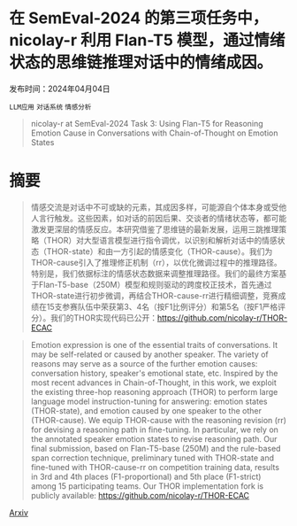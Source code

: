 # 在 SemEval-2024 的第三项任务中，nicolay-r 利用 Flan-T5 模型，通过情绪状态的思维链推理对话中的情绪成因。

发布时间：2024年04月04日

`LLM应用` `对话系统` `情感分析`

> nicolay-r at SemEval-2024 Task 3: Using Flan-T5 for Reasoning Emotion Cause in Conversations with Chain-of-Thought on Emotion States

# 摘要

> 情感交流是对话中不可或缺的元素，其成因多样，可能源自个体本身或受他人言行触发。这些因素，如对话的前因后果、交谈者的情绪状态等，都可能激发更深层的情感反应。本研究借鉴了思维链的最新发展，运用三跳推理策略（THOR）对大型语言模型进行指令调优，以识别和解析对话中的情感状态（THOR-state）和由一方引起的情感变化（THOR-cause）。我们为THOR-cause引入了推理修正机制（rr），以优化微调过程中的推理路径。特别是，我们依据标注的情感状态数据来调整推理路径。我们的最终方案基于Flan-T5-base（250M）模型和规则驱动的跨度校正技术，首先通过THOR-state进行初步微调，再结合THOR-cause-rr进行精细调整，竞赛成绩在15支参赛队伍中荣获第3、4名（按F1比例评分）和第5名（按F1严格评分）。我们的THOR实现代码已公开：https://github.com/nicolay-r/THOR-ECAC

> Emotion expression is one of the essential traits of conversations. It may be self-related or caused by another speaker. The variety of reasons may serve as a source of the further emotion causes: conversation history, speaker's emotional state, etc. Inspired by the most recent advances in Chain-of-Thought, in this work, we exploit the existing three-hop reasoning approach (THOR) to perform large language model instruction-tuning for answering: emotion states (THOR-state), and emotion caused by one speaker to the other (THOR-cause). We equip THOR-cause with the reasoning revision (rr) for devising a reasoning path in fine-tuning. In particular, we rely on the annotated speaker emotion states to revise reasoning path. Our final submission, based on Flan-T5-base (250M) and the rule-based span correction technique, preliminary tuned with THOR-state and fine-tuned with THOR-cause-rr on competition training data, results in 3rd and 4th places (F1-proportional) and 5th place (F1-strict) among 15 participating teams. Our THOR implementation fork is publicly available: https://github.com/nicolay-r/THOR-ECAC

[Arxiv](https://arxiv.org/abs/2404.03361)